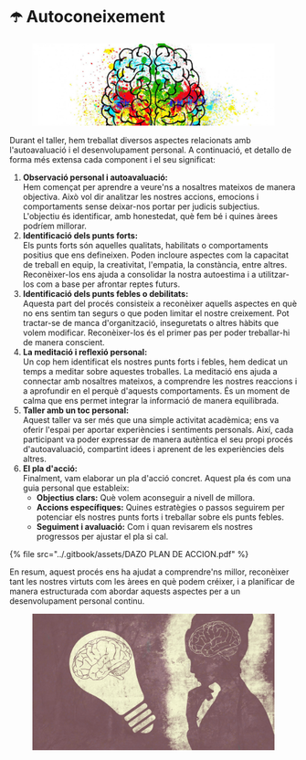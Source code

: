 # ☂️ Autoconeixement

<figure><img src="../.gitbook/assets/image (1).png" alt=""><figcaption></figcaption></figure>

Durant el taller, hem treballat diversos aspectes relacionats amb l'autoavaluació i el desenvolupament personal. A continuació, et detallo de forma més extensa cada component i el seu significat:

1. **Observació personal i autoavaluació:**\
   Hem començat per aprendre a veure'ns a nosaltres mateixos de manera objectiva. Això vol dir analitzar les nostres accions, emocions i comportaments sense deixar-nos portar per judicis subjectius. L'objectiu és identificar, amb honestedat, què fem bé i quines àrees podríem millorar.
2. **Identificació dels punts forts:**\
   Els punts forts són aquelles qualitats, habilitats o comportaments positius que ens defineixen. Poden incloure aspectes com la capacitat de treball en equip, la creativitat, l'empatia, la constància, entre altres. Reconèixer-los ens ajuda a consolidar la nostra autoestima i a utilitzar-los com a base per afrontar reptes futurs.
3. **Identificació dels punts febles o debilitats:**\
   Aquesta part del procés consisteix a reconèixer aquells aspectes en què no ens sentim tan segurs o que poden limitar el nostre creixement. Pot tractar-se de manca d'organització, inseguretats o altres hàbits que volem modificar. Reconèixer-los és el primer pas per poder treballar-hi de manera conscient.
4. **La meditació i reflexió personal:**\
   Un cop hem identificat els nostres punts forts i febles, hem dedicat un temps a meditar sobre aquestes troballes. La meditació ens ajuda a connectar amb nosaltres mateixos, a comprendre les nostres reaccions i a aprofundir en el perquè d'aquests comportaments. És un moment de calma que ens permet integrar la informació de manera equilibrada.
5. **Taller amb un toc personal:**\
   Aquest taller va ser més que una simple activitat acadèmica; ens va oferir l'espai per aportar experiències i sentiments personals. Així, cada participant va poder expressar de manera autèntica el seu propi procés d'autoavaluació, compartint idees i aprenent de les experiències dels altres.
6. **El pla d'acció:**\
   Finalment, vam elaborar un pla d'acció concret. Aquest pla és com una guia personal que estableix:
   * **Objectius clars:** Què volem aconseguir a nivell de millora.
   * **Accions específiques:** Quines estratègies o passos seguirem per potenciar els nostres punts forts i treballar sobre els punts febles.
   * **Seguiment i avaluació:** Com i quan revisarem els nostres progressos per ajustar el pla si cal.

{% file src="../.gitbook/assets/DAZO PLAN DE ACCION.pdf" %}

En resum, aquest procés ens ha ajudat a comprendre'ns millor, reconèixer tant les nostres virtuts com les àrees en què podem créixer, i a planificar de manera estructurada com abordar aquests aspectes per a un desenvolupament personal continu.

<figure><img src="../.gitbook/assets/image (2).png" alt=""><figcaption></figcaption></figure>
